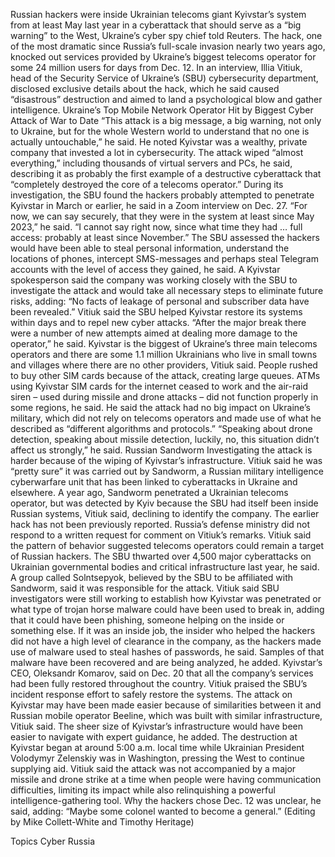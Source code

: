 Russian hackers were inside Ukrainian telecoms giant Kyivstar’s system from at least May last year in a cyberattack that should serve as a “big warning” to the West, Ukraine’s cyber spy chief told Reuters.
The hack, one of the most dramatic since Russia’s full-scale invasion nearly two years ago, knocked out services provided by Ukraine’s biggest telecoms operator for some 24 million users for days from Dec. 12.
In an interview, Illia Vitiuk, head of the Security Service of Ukraine’s (SBU) cybersecurity department, disclosed exclusive details about the hack, which he said caused “disastrous” destruction and aimed to land a psychological blow and gather intelligence.
Ukraine’s Top Mobile Network Operator Hit by Biggest Cyber Attack of War to Date
“This attack is a big message, a big warning, not only to Ukraine, but for the whole Western world to understand that no one is actually untouchable,” he said. He noted Kyivstar was a wealthy, private company that invested a lot in cybersecurity.
The attack wiped “almost everything,” including thousands of virtual servers and PCs, he said, describing it as probably the first example of a destructive cyberattack that “completely destroyed the core of a telecoms operator.”
During its investigation, the SBU found the hackers probably attempted to penetrate Kyivstar in March or earlier, he said in a Zoom interview on Dec. 27.
“For now, we can say securely, that they were in the system at least since May 2023,” he said. “I cannot say right now, since what time they had … full access: probably at least since November.”
The SBU assessed the hackers would have been able to steal personal information, understand the locations of phones, intercept SMS-messages and perhaps steal Telegram accounts with the level of access they gained, he said.
A Kyivstar spokesperson said the company was working closely with the SBU to investigate the attack and would take all necessary steps to eliminate future risks, adding: “No facts of leakage of personal and subscriber data have been revealed.”
Vitiuk said the SBU helped Kyivstar restore its systems within days and to repel new cyber attacks.
“After the major break there were a number of new attempts aimed at dealing more damage to the operator,” he said.
Kyivstar is the biggest of Ukraine’s three main telecoms operators and there are some 1.1 million Ukrainians who live in small towns and villages where there are no other providers, Vitiuk said.
People rushed to buy other SIM cards because of the attack, creating large queues. ATMs using Kyivstar SIM cards for the internet ceased to work and the air-raid siren – used during missile and drone attacks – did not function properly in some regions, he said.
He said the attack had no big impact on Ukraine’s military, which did not rely on telecoms operators and made use of what he described as “different algorithms and protocols.”
“Speaking about drone detection, speaking about missile detection, luckily, no, this situation didn’t affect us strongly,” he said.
Russian Sandworm
Investigating the attack is harder because of the wiping of Kyivstar’s infrastructure.
Vitiuk said he was “pretty sure” it was carried out by Sandworm, a Russian military intelligence cyberwarfare unit that has been linked to cyberattacks in Ukraine and elsewhere.
A year ago, Sandworm penetrated a Ukrainian telecoms operator, but was detected by Kyiv because the SBU had itself been inside Russian systems, Vitiuk said, declining to identify the company. The earlier hack has not been previously reported.
Russia’s defense ministry did not respond to a written request for comment on Vitiuk’s remarks.
Vitiuk said the pattern of behavior suggested telecoms operators could remain a target of Russian hackers. The SBU thwarted over 4,500 major cyberattacks on Ukrainian governmental bodies and critical infrastructure last year, he said.
A group called Solntsepyok, believed by the SBU to be affiliated with Sandworm, said it was responsible for the attack.
Vitiuk said SBU investigators were still working to establish how Kyivstar was penetrated or what type of trojan horse malware could have been used to break in, adding that it could have been phishing, someone helping on the inside or something else.
If it was an inside job, the insider who helped the hackers did not have a high level of clearance in the company, as the hackers made use of malware used to steal hashes of passwords, he said.
Samples of that malware have been recovered and are being analyzed, he added.
Kyivstar’s CEO, Oleksandr Komarov, said on Dec. 20 that all the company’s services had been fully restored throughout the country. Vitiuk praised the SBU’s incident response effort to safely restore the systems.
The attack on Kyivstar may have been made easier because of similarities between it and Russian mobile operator Beeline, which was built with similar infrastructure, Vitiuk said.
The sheer size of Kyivstar’s infrastructure would have been easier to navigate with expert guidance, he added.
The destruction at Kyivstar began at around 5:00 a.m. local time while Ukrainian President Volodymyr Zelenskiy was in Washington, pressing the West to continue supplying aid.
Vitiuk said the attack was not accompanied by a major missile and drone strike at a time when people were having communication difficulties, limiting its impact while also relinquishing a powerful intelligence-gathering tool.
Why the hackers chose Dec. 12 was unclear, he said, adding: “Maybe some colonel wanted to become a general.”
(Editing by Mike Collett-White and Timothy Heritage)

Topics
Cyber
Russia
